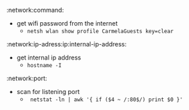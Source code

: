 :network:command:
* get wifi password from the internet
    * `netsh wlan show profile CarmelaGuests key=clear`

:network:ip-adress:ip:internal-ip-address:
* get internal ip address
    * `hostname -I `

:network:port:
* scan for listening port
    * ` netstat -ln | awk '{ if ($4 ~ /:80$/) print $0 }'` 
